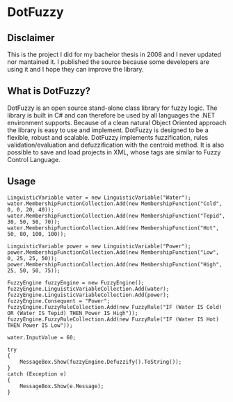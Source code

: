 DotFuzzy
========

Disclaimer
----------
This is the project I did for my bachelor thesis in 2008 and I never updated nor mantained it.
I published the source because some developers are using it and I hope they can improve the library.

What is DotFuzzy?
-----------------
DotFuzzy is an open source stand-alone class library for fuzzy logic. The library is built in C# and can therefore be used by all languages the .NET environment supports. Because of a clean natural Object Oriented approach the library is easy to use and implement. DotFuzzy is designed to be a flexible, robust and scalable.
DotFuzzy implements fuzzification, rules validation/evaluation and defuzzification with the centroid method. It is also possible to save and load projects in XML, whose tags are similar to Fuzzy Control Language.

Usage
-----
    LinguisticVariable water = new LinguisticVariable("Water"); 
    water.MembershipFunctionCollection.Add(new MembershipFunction("Cold", 0, 0, 20, 40)); 
    water.MembershipFunctionCollection.Add(new MembershipFunction("Tepid", 30, 50, 50, 70)); 
    water.MembershipFunctionCollection.Add(new MembershipFunction("Hot", 50, 80, 100, 100));

    LinguisticVariable power = new LinguisticVariable("Power"); 
    power.MembershipFunctionCollection.Add(new MembershipFunction("Low", 0, 25, 25, 50)); 
    power.MembershipFunctionCollection.Add(new MembershipFunction("High", 25, 50, 50, 75));

    FuzzyEngine fuzzyEngine = new FuzzyEngine(); 
    fuzzyEngine.LinguisticVariableCollection.Add(water); 
    fuzzyEngine.LinguisticVariableCollection.Add(power); 
    fuzzyEngine.Consequent = "Power"; 
    fuzzyEngine.FuzzyRuleCollection.Add(new FuzzyRule("IF (Water IS Cold) OR (Water IS Tepid) THEN Power IS High")); 
    fuzzyEngine.FuzzyRuleCollection.Add(new FuzzyRule("IF (Water IS Hot) THEN Power IS Low"));

    water.InputValue = 60;

    try 
    { 
        MessageBox.Show(fuzzyEngine.Defuzzify().ToString()); 
    } 
    catch (Exception e) 
    { 
        MessageBox.Show(e.Message); 
    }
